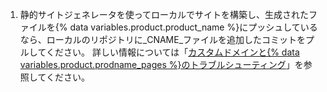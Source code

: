 1. 静的サイトジェネレータを使ってローカルでサイトを構築し、生成されたファイルを{% data variables.product.product_name %}にプッシュしているなら、ローカルのリポジトリに_CNAME_ファイルを追加したコミットをプルしてください。 詳しい情報については「[カスタムドメインと{% data variables.product.prodname_pages %}のトラブルシューティング](/articles/troubleshooting-custom-domains-and-github-pages#cname-errors)」を参照してください。
